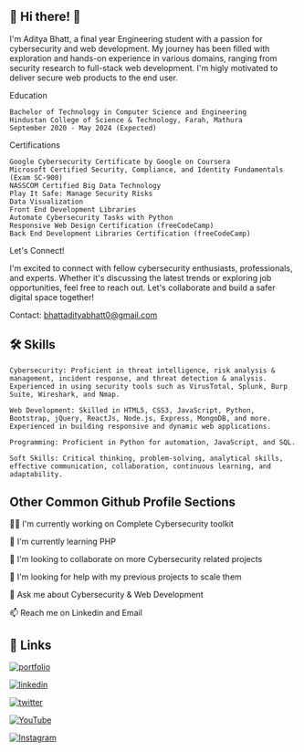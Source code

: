 
## 🚀 Hi there! 👋

I'm Aditya Bhatt, a final year Engineering student with a passion for cybersecurity and web development. My journey has been filled with exploration and hands-on experience in various domains, ranging from security research to full-stack web development. I'm higly motivated to deliver secure web products to the end user.


Education

    Bachelor of Technology in Computer Science and Engineering
    Hindustan College of Science & Technology, Farah, Mathura
    September 2020 - May 2024 (Expected)


Certifications

    Google Cybersecurity Certificate by Google on Coursera
    Microsoft Certified Security, Compliance, and Identity Fundamentals (Exam SC-900)
    NASSCOM Certified Big Data Technology
    Play It Safe: Manage Security Risks
    Data Visualization
    Front End Development Libraries
    Automate Cybersecurity Tasks with Python
    Responsive Web Design Certification (freeCodeCamp)
    Back End Development Libraries Certification (freeCodeCamp)


Let's Connect!

I'm excited to connect with fellow cybersecurity enthusiasts, professionals, and experts. Whether it's discussing the latest trends or exploring job opportunities, feel free to reach out. Let's collaborate and build a safer digital space together!

Contact: bhattadityabhatt0@gmail.com


## 🛠 Skills
    Cybersecurity: Proficient in threat intelligence, risk analysis & management, incident response, and threat detection & analysis. Experienced in using security tools such as VirusTotal, Splunk, Burp Suite, Wireshark, and Nmap.

    Web Development: Skilled in HTML5, CSS3, JavaScript, Python, Bootstrap, jQuery, ReactJs, Node.js, Express, MongoDB, and more. Experienced in building responsive and dynamic web applications.

    Programming: Proficient in Python for automation, JavaScript, and SQL.

    Soft Skills: Critical thinking, problem-solving, analytical skills, effective communication, collaboration, continuous learning, and adaptability.


## Other Common Github Profile Sections
👩‍💻 I'm currently working on Complete Cybersecurity toolkit

🧠 I'm currently learning PHP

🤝 I'm looking to collaborate on more Cybersecurity related projects

🤔 I'm looking for help with my previous projects to scale them

💬 Ask me about Cybersecurity & Web Development

📫 Reach me on Linkedin and Email


## 🔗 Links

[![portfolio](https://img.shields.io/badge/my_portfolio-000?style=for-the-badge&logo=ko-fi&logoColor=white)](https://sites.google.com/view/adityasresume/about)

[![linkedin](https://img.shields.io/badge/linkedin-0A66C2?style=for-the-badge&logo=linkedin&logoColor=white)](https://www.linkedin.com/in/aditya-bhatt-741a981a0)

[![twitter](https://img.shields.io/badge/twitter-1DA1F2?style=for-the-badge&logo=twitter&logoColor=white)](https://x.com/adityainpixels/)

[![YouTube](https://img.shields.io/badge/YouTube-%23FF0000.svg?style=for-the-badge&logo=YouTube&logoColor=white)](https://youtube.com/@ordinaryaditya)

[![Instagram](https://img.shields.io/badge/Instagram-%23E4405F.svg?style=for-the-badge&logo=Instagram&logoColor=white)](https://www.instagram.com/ordinaryaditya)


